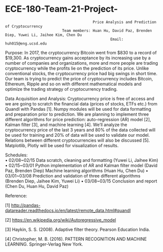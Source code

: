 # ECE-180-Team-21-Project-
                                            Price Analysis and Prediction of Cryptocurrency 
                              Team members: Huan Hu, David Paz, Brenden Diep, Yuwei Li, Jaihee Kim, Chen Du
                                                    Email: huh015@eng.ucsd.edu

Purpose: 
	In 2017, the cryptocurrency Bitcoin went from $830 to a record of $19,300. As cryptocurrency gains acceptance by its increasing use by a number of companies and organizations, more and more people are trading cryptocurrency while the profits lie on the prediction of its price. Unlike conventional stocks, the cryptocurrency price had big swings in short time. Our team is trying to predict the price of cryptocurrency includes Bitcoin, Ethereum, Ripple and so on with different mathematical models and optimize the trading strategy of cryptocurrency trading.

Data Acquisition and Analysis:
	Cryptocurrency price is free of access and we are going to scratch the financial data (prices of stocks, ETFs etc.) from Quandl with Pandas [1]. Numpy modules will be used for data formatting and preparation prior to prediction. We are planning to implement three different algorithms for price prediction: auto-regression (AR) model [2], Kalman filter [3], and machine learning [4]. We’ll analyze the cryptocurrency price of the last 3 years and 80% of the data collected will be used for training and 20% of data will be used to validate our model. Relations between different cryptocurrencies will also be discussed [5]. Matplotlib, Plotly will be used for visualization of results. 

Schedules:	
•	02/08~02/15	Data scratch, cleaning and formatting		(Yuwei Li, Jaihee Kim)				
•	02/15~03/01	Python implementation of AR and Kalman filter model		(David Paz, Brenden Diep)
		Machine learning algorithms (Huan Hu, Chen Du)
•	03/01~03/08	Prediction and validation of three different algorithms		(Brenden Diep, Jaihee Kim, Yuwei Li)
•	03/08~03/15	Conclusion and report	(Chen Du, Huan Hu, David Paz)
		

Reference:
 
[1] http://pandas-datareader.readthedocs.io/en/latest/remote_data.html#quandl

[2] https://en.wikipedia.org/wiki/Autoregressive_model

[3] Haykin, S. S. (2008). Adaptive filter theory. Pearson Education India.

[4] Christopher, M. B. (2016). PATTERN RECOGNITION AND MACHINE LEARNING. Springer-Verlag New York.
     
